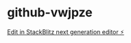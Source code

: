 # github-vwjpze

[Edit in StackBlitz next generation editor ⚡️](https://stackblitz.com/~/github.com/casperarmani/github-vwjpze)